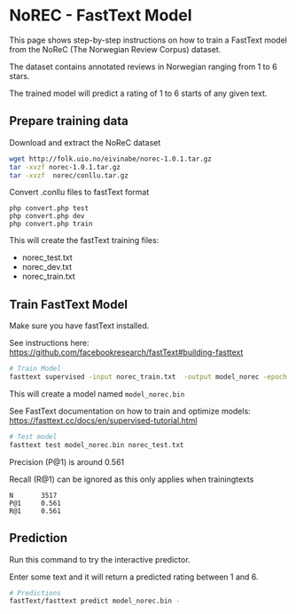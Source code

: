 # NoREC - FastText Model

This page shows step-by-step instructions on how to train a FastText model from the NoReC (The Norwegian Review Corpus) dataset.

The dataset contains annotated reviews in Norwegian ranging from 1 to 6 stars.

The trained model will predict a rating of 1 to 6 starts of any given text.

## Prepare training data
Download and extract the NoReC dataset
```bash
wget http://folk.uio.no/eivinabe/norec-1.0.1.tar.gz
tar -xvzf norec-1.0.1.tar.gz
tar -xvzf  norec/conllu.tar.gz
```

Convert .conllu files to fastText format
```
php convert.php test
php convert.php dev
php convert.php train
```

This will create the fastText training files:
* norec_test.txt
* norec_dev.txt
* norec_train.txt


## Train FastText Model
Make sure you have fastText installed. 

See instructions here: https://github.com/facebookresearch/fastText#building-fasttext

```bash
# Train Model
fasttext supervised -input norec_train.txt  -output model_norec -epoch 25 -wordNgrams 2 -lr 1.0
```
This will create a model named `model_norec.bin`

See FastText documentation on how to train and optimize models: https://fasttext.cc/docs/en/supervised-tutorial.html


```bash
# Test model
fasttext test model_norec.bin norec_test.txt
```
Precision (P@1) is around 0.561

Recall (R@1) can be ignored as this only applies when trainingtexts 
```
N       3517
P@1     0.561
R@1     0.561
```


## Prediction 
Run this command to try the interactive predictor.

Enter some text and it will return a predicted rating between 1 and 6.
```bash
# Predictions
fastText/fasttext predict model_norec.bin -
```